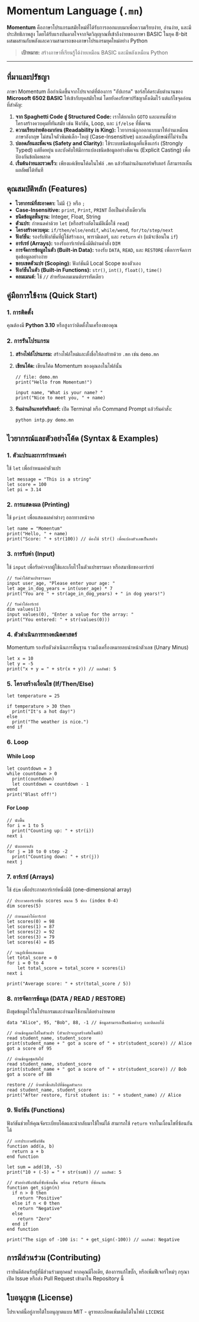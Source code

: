 # Momentum Language (`.mn`)

**Momentum** คือภาษาโปรแกรมสมัยใหม่ที่ได้รับการออกแบบมาเพื่อความเรียบง่าย, อ่านง่าย, และมีประสิทธิภาพสูง โดยได้รับแรงบันดาลใจจากจิตวิญญาณที่เข้าถึงง่ายของภาษา BASIC ในยุค 8-bit ผสมผสานกับพลังและความสามารถของภาษาโปรแกรมยุคใหม่อย่าง Python

> **เป้าหมาย:** สร้างภาษาที่เรียนรู้ได้ง่ายเหมือน BASIC และมีพลังเหมือน Python

---

## ที่มาและปรัชญา

ภาษา Momentum ถือกำเนิดขึ้นจากโปรเจกต์ที่ต้องการ "อัปเกรด" ซอร์สโค้ดระดับตำนานของ **Microsoft 6502 BASIC** ให้เข้ากับยุคสมัยใหม่ โดยยังคงรักษาปรัชญาดั้งเดิมไว้ แต่แก้ไขจุดอ่อนที่สำคัญ:

1.  **จาก Spaghetti Code สู่ Structured Code:** เราได้ยกเลิก `GOTO` และแทนที่ด้วยโครงสร้างควบคุมที่ทันสมัย เช่น ฟังก์ชัน, Loop, และ `if/else` ที่ชัดเจน
2.  **ความเรียบง่ายต้องมาก่อน (Readability is King):** ไวยากรณ์ถูกออกแบบมาให้อ่านเหมือนภาษาอังกฤษ ไม่สนใจตัวพิมพ์เล็ก-ใหญ่ (Case-Insensitive) และลดสัญลักษณ์ที่ไม่จำเป็น
3.  **ปลอดภัยและชัดเจน (Safety and Clarity):** ใช้ระบบชนิดข้อมูลที่แข็งแกร่ง (Strongly Typed) แต่ยืดหยุ่น และบังคับให้มีการแปลงชนิดข้อมูลอย่างชัดเจน (Explicit Casting) เพื่อป้องกันข้อผิดพลาด
4.  **เริ่มต้นง่ายและรวดเร็ว:** เพียงแค่เขียนโค้ดในไฟล์ `.mn` แล้วรันผ่านอินเทอร์พรีเตอร์ ก็สามารถเห็นผลลัพธ์ได้ทันที

## คุณสมบัติหลัก (Features)

*   **ไวยากรณ์ที่สะอาดตา:** ไม่มี `{}` หรือ `;`
*   **Case-Insensitive:** `print`, `Print`, `PRINT` ถือเป็นคำสั่งเดียวกัน
*   **ชนิดข้อมูลพื้นฐาน:** Integer, Float, String
*   **ตัวแปร:** กำหนดค่าด้วย `let` (หรือสร้างอัตโนมัติเมื่อใช้ `read`)
*   **โครงสร้างควบคุม:** `if/then/else/endif`, `while/wend`, `for/to/step/next`
*   **ฟังก์ชัน:** รองรับฟังก์ชันที่ผู้ใช้สร้างเอง, พารามิเตอร์, และ `return` ค่า (แม้จะซ้อนใน `if`)
*   **อาร์เรย์ (Arrays):** รองรับอาร์เรย์หนึ่งมิติผ่านคำสั่ง `DIM`
*   **การจัดการข้อมูลในตัว (Built-in Data):** รองรับ `DATA`, `READ`, และ `RESTORE` เพื่อการจัดการชุดข้อมูลอย่างง่าย
*   **ขอบเขตตัวแปร (Scoping):** ฟังก์ชันมี Local Scope ของตัวเอง
*   **ฟังก์ชันในตัว (Built-in Functions):** `str()`, `int()`, `float()`, `time()`
*   **คอมเมนต์:** ใช้ `//` สำหรับคอมเมนต์บรรทัดเดียว

## คู่มือการใช้งาน (Quick Start)

### 1. การติดตั้ง

คุณต้องมี **Python 3.10** หรือสูงกว่าติดตั้งในเครื่องของคุณ

### 2. การรันโปรแกรม

1.  **สร้างไฟล์โปรแกรม:** สร้างไฟล์ใหม่และตั้งชื่อให้ลงท้ายด้วย `.mn` เช่น `demo.mn`
2.  **เขียนโค้ด:** เขียนโค้ด Momentum ของคุณลงในไฟล์นั้น

    ```momentum
    // file: demo.mn
    print("Hello from Momentum!")
    
    input name, "What is your name? "
    print("Nice to meet you, " + name)
    ```

3.  **รันผ่านอินเทอร์พรีเตอร์:**
    เปิด Terminal หรือ Command Prompt แล้วรันคำสั่ง:
    ```bash
    python intp.py demo.mn
    ```

## ไวยากรณ์และตัวอย่างโค้ด (Syntax & Examples)

### 1. ตัวแปรและการกำหนดค่า

ใช้ `let` เพื่อกำหนดค่าตัวแปร

```momentum
let message = "This is a string"
let score = 100
let pi = 3.14
```

### 2. การแสดงผล (Printing)

ใช้ `print` เพื่อแสดงผลค่าต่างๆ ออกทางหน้าจอ

```momentum
let name = "Momentum"
print("Hello, " + name)
print("Score: " + str(100)) // ต้องใช้ str() เพื่อแปลงตัวเลขเป็นสตริง
```

### 3. การรับค่า (Input)

ใช้ `input` เพื่อรับค่าจากผู้ใช้และเก็บไว้ในตัวแปรธรรมดา หรือสมาชิกของอาร์เรย์

```momentum
// รับค่าใส่ตัวแปรธรรมดา
input user_age, "Please enter your age: "
let age_in_dog_years = int(user_age) * 7
print("You are " + str(age_in_dog_years) + " in dog years!")

// รับค่าใส่อาร์เรย์
dim values(1)
input values(0), "Enter a value for the array: "
print("You entered: " + str(values(0)))
```

### 4. ตัวดำเนินการทางคณิตศาสตร์

Momentum รองรับตัวดำเนินการพื้นฐาน รวมถึงเครื่องหมายลบนำหน้าตัวเลข (Unary Minus)

```momentum
let x = 10
let y = -5
print("x + y = " + str(x + y)) // ผลลัพธ์: 5
```

### 5. โครงสร้างเงื่อนไข (If/Then/Else)

```momentum
let temperature = 25

if temperature > 30 then
  print("It's a hot day!")
else
  print("The weather is nice.")
end if
```

### 6. Loop

#### While Loop
```momentum
let countdown = 3
while countdown > 0
  print(countdown)
  let countdown = countdown - 1
wend
print("Blast off!")
```

#### For Loop
```momentum
// นับขึ้น
for i = 1 to 5
  print("Counting up: " + str(i))
next i

// นับถอยหลัง
for j = 10 to 0 step -2
  print("Counting down: " + str(j))
next j
```

### 7. อาร์เรย์ (Arrays)

ใช้ `dim` เพื่อประกาศอาร์เรย์หนึ่งมิติ (one-dimensional array)

```momentum
// ประกาศอาร์เรย์ชื่อ scores ขนาด 5 ช่อง (index 0-4)
dim scores(5)

// กำหนดค่าให้อาร์เรย์
let scores(0) = 98
let scores(1) = 87
let scores(2) = 92
let scores(3) = 79
let scores(4) = 85

// วนลูปเพื่อแสดงผล
let total_score = 0
for i = 0 to 4
    let total_score = total_score + scores(i)
next i

print("Average score: " + str(total_score / 5))
```

### 8. การจัดการข้อมูล (DATA / READ / RESTORE)

ฝังชุดข้อมูลไว้ในโปรแกรมและอ่านมาใช้งานได้อย่างง่ายดาย

```momentum
data "Alice", 95, "Bob", 88, -1 // ข้อมูลสามารถเป็นชนิดต่างๆ และติดลบได้

// อ่านข้อมูลมาใส่ในตัวแปร (ตัวแปรจะถูกสร้างอัตโนมัติ)
read student_name, student_score
print(student_name + " got a score of " + str(student_score)) // Alice got a score of 95

// อ่านข้อมูลชุดถัดไป
read student_name, student_score
print(student_name + " got a score of " + str(student_score)) // Bob got a score of 88

restore // ย้ายตัวชี้กลับไปที่ข้อมูลตัวแรก
read student_name, student_score
print("After restore, first student is: " + student_name) // Alice
```

### 9. ฟังก์ชัน (Functions)

ฟังก์ชันช่วยให้คุณจัดระเบียบโค้ดและนำกลับมาใช้ใหม่ได้ สามารถใช้ `return` จากในเงื่อนไขที่ซ้อนกันได้

```momentum
// การประกาศฟังก์ชัน
function add(a, b)
  return a + b
end function

let sum = add(10, -5)
print("10 + (-5) = " + str(sum)) // ผลลัพธ์: 5

// ตัวอย่างฟังก์ชันที่ซับซ้อนขึ้น พร้อม return ที่ซ้อนกัน
function get_sign(n)
  if n > 0 then
    return "Positive"
  else if n < 0 then
    return "Negative"
  else
    return "Zero"
  end if
end function

print("The sign of -100 is: " + get_sign(-100)) // ผลลัพธ์: Negative
```

## การมีส่วนร่วม (Contributing)

เรายินดีต้อนรับผู้ที่มีส่วนร่วมทุกคน! หากคุณมีไอเดีย, ต้องการแก้ไขบั๊ก, หรือเพิ่มฟีเจอร์ใหม่ๆ กรุณาเปิด Issue หรือส่ง Pull Request เข้ามาใน Repository นี้

## ใบอนุญาต (License)

โปรเจกต์นี้อยู่ภายใต้ใบอนุญาตแบบ MIT - ดูรายละเอียดเพิ่มเติมได้ในไฟล์ `LICENSE`
